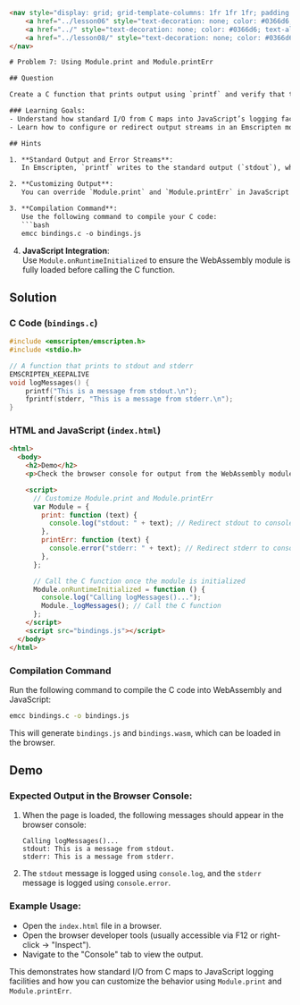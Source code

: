 ```html
<nav style="display: grid; grid-template-columns: 1fr 1fr 1fr; padding: 1rem 0;">
    <a href="../lesson06" style="text-decoration: none; color: #0366d6;">← Previous</a>
    <a href="../" style="text-decoration: none; color: #0366d6; text-align: center;">Up</a>
    <a href="../lesson08/" style="text-decoration: none; color: #0366d6; text-align: right;">Next →</a>
</nav>

# Problem 7: Using Module.print and Module.printErr

## Question

Create a C function that prints output using `printf` and verify that the output appears in the browser console through `Module.print` and `Module.printErr`.

### Learning Goals:
- Understand how standard I/O from C maps into JavaScript’s logging facilities.
- Learn how to configure or redirect output streams in an Emscripten module.

## Hints

1. **Standard Output and Error Streams**:  
   In Emscripten, `printf` writes to the standard output (`stdout`), which is mapped to `Module.print` by default. Similarly, standard error (`stderr`) is mapped to `Module.printErr`.

2. **Customizing Output**:  
   You can override `Module.print` and `Module.printErr` in JavaScript to customize how the output is handled (e.g., logging to the console, displaying on the webpage, etc.).

3. **Compilation Command**:  
   Use the following command to compile your C code:  
   ```bash
   emcc bindings.c -o bindings.js
   ```

4. **JavaScript Integration**:  
   Use `Module.onRuntimeInitialized` to ensure the WebAssembly module is fully loaded before calling the C function.

## Solution

### C Code (`bindings.c`)

```c
#include <emscripten/emscripten.h>
#include <stdio.h>

// A function that prints to stdout and stderr
EMSCRIPTEN_KEEPALIVE
void logMessages() {
    printf("This is a message from stdout.\n");
    fprintf(stderr, "This is a message from stderr.\n");
}
```

### HTML and JavaScript (`index.html`)

```html
<html>
  <body>
    <h2>Demo</h2>
    <p>Check the browser console for output from the WebAssembly module.</p>

    <script>
      // Customize Module.print and Module.printErr
      var Module = {
        print: function (text) {
          console.log("stdout: " + text); // Redirect stdout to console.log
        },
        printErr: function (text) {
          console.error("stderr: " + text); // Redirect stderr to console.error
        },
      };

      // Call the C function once the module is initialized
      Module.onRuntimeInitialized = function () {
        console.log("Calling logMessages()...");
        Module._logMessages(); // Call the C function
      };
    </script>
    <script src="bindings.js"></script>
  </body>
</html>
```

### Compilation Command

Run the following command to compile the C code into WebAssembly and JavaScript:

```bash
emcc bindings.c -o bindings.js
```

This will generate `bindings.js` and `bindings.wasm`, which can be loaded in the browser.

## Demo

### Expected Output in the Browser Console:

1. When the page is loaded, the following messages should appear in the browser console:
   ```
   Calling logMessages()...
   stdout: This is a message from stdout.
   stderr: This is a message from stderr.
   ```

2. The `stdout` message is logged using `console.log`, and the `stderr` message is logged using `console.error`.

### Example Usage:

- Open the `index.html` file in a browser.
- Open the browser developer tools (usually accessible via F12 or right-click → "Inspect").
- Navigate to the "Console" tab to view the output.

This demonstrates how standard I/O from C maps to JavaScript logging facilities and how you can customize the behavior using `Module.print` and `Module.printErr`.
```